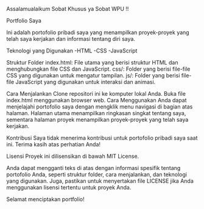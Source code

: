 Assalamualaikum Sobat Khusus ya Sobat WPU  !!


Portfolio Saya

Ini adalah portofolio pribadi saya yang menampilkan proyek-proyek yang telah saya kerjakan dan informasi tentang diri saya.

Teknologi yang Digunakan
-HTML
-CSS
-JavaScript

Struktur Folder
index.html: File utama yang berisi struktur HTML dan menghubungkan file CSS dan JavaScript.
css/: Folder yang berisi file-file CSS yang digunakan untuk mengatur tampilan.
js/: Folder yang berisi file-file JavaScript yang digunakan untuk interaksi dan animasi.

Cara Menjalankan
Clone repositori ini ke komputer lokal Anda.
Buka file index.html menggunakan browser web.
Cara Menggunakan
Anda dapat menjelajahi portofolio saya dengan mengklik menu navigasi di bagian atas halaman. Halaman utama menampilkan ringkasan singkat tentang saya, sementara halaman proyek menampilkan proyek-proyek yang telah saya kerjakan.

Kontribusi
Saya tidak menerima kontribusi untuk portofolio pribadi saya saat ini. Terima kasih atas perhatian Anda!

Lisensi
Proyek ini dilisensikan di bawah MIT License.

Anda dapat mengganti teks di atas dengan informasi spesifik tentang portofolio Anda, seperti struktur folder, cara menjalankan, dan teknologi yang digunakan. Juga, pastikan untuk menyertakan file LICENSE jika Anda menggunakan lisensi tertentu untuk proyek Anda.

Selamat menciptakan portfolio!
